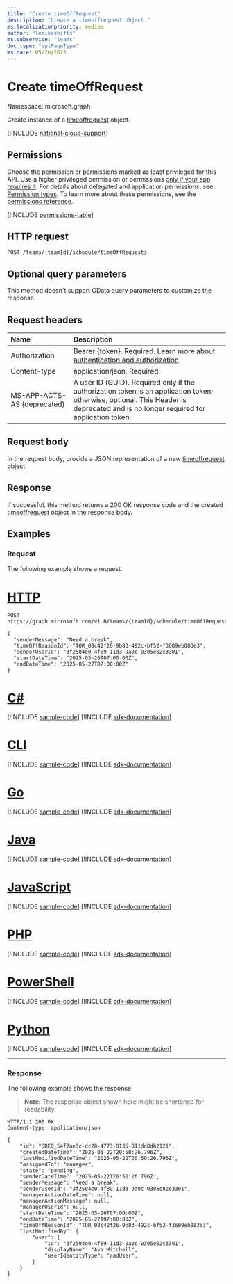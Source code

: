 ```yaml
---
title: "Create timeOffRequest"
description: "Create a timeoffrequest object."
ms.localizationpriority: medium
author: "lemikeshifts"
ms.subservice: "teams"
doc_type: "apiPageType"
ms.date: 05/26/2025
---
```


# Create timeOffRequest

Namespace: microsoft.graph

Create instance of a [timeoffrequest](../resources/timeoffrequest.md) object.

[!INCLUDE [national-cloud-support](../../includes/global-only.md)]

## Permissions

Choose the permission or permissions marked as least privileged for this API. Use a higher privileged permission or permissions [only if your app requires it](/graph/permissions-overview#best-practices-for-using-microsoft-graph-permissions). For details about delegated and application permissions, see [Permission types](/graph/permissions-overview#permission-types). To learn more about these permissions, see the [permissions reference](/graph/permissions-reference).

<!-- { "blockType": "permissions", "name": "timeoffrequest_post" } -->
[!INCLUDE [permissions-table](../includes/permissions/timeoffrequest-post-permissions.md)]

## HTTP request

<!-- { "blockType": "ignored" } -->

```http
POST /teams/{teamId}/schedule/timeOffRequests
```

## Optional query parameters

This method doesn't support OData query parameters to customize the response.

## Request headers

| Name      |Description|
|:----------|:----------|
|Authorization|Bearer {token}. Required. Learn more about [authentication and authorization](/graph/auth/auth-concepts).|
|Content-type|application/json. Required.|
| MS-APP-ACTS-AS (deprecated) | A user ID (GUID). Required only if the authorization token is an application token; otherwise, optional. This Header is deprecated and is no longer required for application token.|

## Request body

In the request body, provide a JSON representation of a new [timeoffrequest](../resources/timeoffrequest.md) object.

## Response

If successful, this method returns a 200 OK response code and the created [timeoffrequest](../resources/timeoffrequest.md) object in the response body.

## Examples

### Request

The following example shows a request.

# [HTTP](#tab/http)
<!-- {
  "blockType": "request",
  "name": "create_timeoffrequest_1"
}-->

```http
POST https://graph.microsoft.com/v1.0/teams/{teamId}/schedule/timeOffRequests

{
  "senderMessage": "Need a break",
  "timeOffReasonId": "TOR_08c42f26-9b83-492c-bf52-f3609eb083e3",
  "senderUserId": "3f2504e0-4f89-11d3-9a0c-0305e82c3301",
  "startDateTime": "2025-05-26T07:00:00Z",
  "endDateTime": "2025-05-27T07:00:00Z"
}
```

# [C#](#tab/csharp)
[!INCLUDE [sample-code](../includes/snippets/csharp/create-timeoffrequest-1-csharp-snippets.md)]
[!INCLUDE [sdk-documentation](../includes/snippets/snippets-sdk-documentation-link.md)]

# [CLI](#tab/cli)
[!INCLUDE [sample-code](../includes/snippets/cli/create-timeoffrequest-1-cli-snippets.md)]
[!INCLUDE [sdk-documentation](../includes/snippets/snippets-sdk-documentation-link.md)]

# [Go](#tab/go)
[!INCLUDE [sample-code](../includes/snippets/go/create-timeoffrequest-1-go-snippets.md)]
[!INCLUDE [sdk-documentation](../includes/snippets/snippets-sdk-documentation-link.md)]

# [Java](#tab/java)
[!INCLUDE [sample-code](../includes/snippets/java/create-timeoffrequest-1-java-snippets.md)]
[!INCLUDE [sdk-documentation](../includes/snippets/snippets-sdk-documentation-link.md)]

# [JavaScript](#tab/javascript)
[!INCLUDE [sample-code](../includes/snippets/javascript/create-timeoffrequest-1-javascript-snippets.md)]
[!INCLUDE [sdk-documentation](../includes/snippets/snippets-sdk-documentation-link.md)]

# [PHP](#tab/php)
[!INCLUDE [sample-code](../includes/snippets/php/create-timeoffrequest-1-php-snippets.md)]
[!INCLUDE [sdk-documentation](../includes/snippets/snippets-sdk-documentation-link.md)]

# [PowerShell](#tab/powershell)
[!INCLUDE [sample-code](../includes/snippets/powershell/create-timeoffrequest-1-powershell-snippets.md)]
[!INCLUDE [sdk-documentation](../includes/snippets/snippets-sdk-documentation-link.md)]

# [Python](#tab/python)
[!INCLUDE [sample-code](../includes/snippets/python/create-timeoffrequest-1-python-snippets.md)]
[!INCLUDE [sdk-documentation](../includes/snippets/snippets-sdk-documentation-link.md)]

---

### Response

The following example shows the response.

> **Note:** The response object shown here might be shortened for readability.

<!-- {
  "blockType": "response",
  "truncated": true,
  "@odata.type": "microsoft.graph.timeOffRequest"
} -->

```http
HTTP/1.1 200 OK
Content-type: application/json

{
    "id": "SREQ_54f7ae3c-dc28-4773-8135-811dd8db2121",
    "createdDateTime": "2025-05-22T20:50:26.796Z",
    "lastModifiedDateTime": "2025-05-22T20:50:26.796Z",
    "assignedTo": "manager",
    "state": "pending",
    "senderDateTime": "2025-05-22T20:50:26.796Z",
    "senderMessage": "Need a break",
    "senderUserId": "3f2504e0-4f89-11d3-9a0c-0305e82c3301",
    "managerActionDateTime": null,
    "managerActionMessage": null,
    "managerUserId": null,
    "startDateTime": "2025-05-26T07:00:00Z",
    "endDateTime": "2025-05-27T07:00:00Z",
    "timeOffReasonId": "TOR_08c42f26-9b83-492c-bf52-f3609eb083e3",
    "lastModifiedBy": {
        "user": {
            "id": "3f2504e0-4f89-11d3-9a0c-0305e82c3301",
            "displayName": "Ava Mitchell",
            "userIdentityType": "aadUser",
        }
    }
}
```
